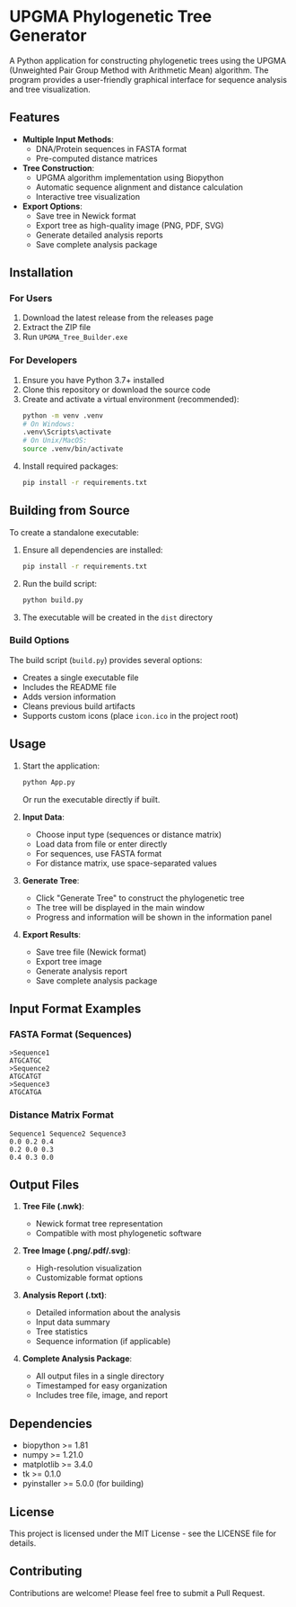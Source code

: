 # UPGMA Phylogenetic Tree Generator

A Python application for constructing phylogenetic trees using the UPGMA (Unweighted Pair Group Method with Arithmetic Mean) algorithm. The program provides a user-friendly graphical interface for sequence analysis and tree visualization.

## Features

- **Multiple Input Methods**:
  - DNA/Protein sequences in FASTA format
  - Pre-computed distance matrices
- **Tree Construction**:
  - UPGMA algorithm implementation using Biopython
  - Automatic sequence alignment and distance calculation
  - Interactive tree visualization
- **Export Options**:
  - Save tree in Newick format
  - Export tree as high-quality image (PNG, PDF, SVG)
  - Generate detailed analysis reports
  - Save complete analysis package

## Installation

### For Users

1. Download the latest release from the releases page
2. Extract the ZIP file
3. Run `UPGMA_Tree_Builder.exe`

### For Developers

1. Ensure you have Python 3.7+ installed
2. Clone this repository or download the source code
3. Create and activate a virtual environment (recommended):
   ```bash
   python -m venv .venv
   # On Windows:
   .venv\Scripts\activate
   # On Unix/MacOS:
   source .venv/bin/activate
   ```
4. Install required packages:
   ```bash
   pip install -r requirements.txt
   ```

## Building from Source

To create a standalone executable:

1. Ensure all dependencies are installed:
   ```bash
   pip install -r requirements.txt
   ```

2. Run the build script:
   ```bash
   python build.py
   ```

3. The executable will be created in the `dist` directory

### Build Options

The build script (`build.py`) provides several options:
- Creates a single executable file
- Includes the README file
- Adds version information
- Cleans previous build artifacts
- Supports custom icons (place `icon.ico` in the project root)

## Usage

1. Start the application:
   ```bash
   python App.py
   ```
   Or run the executable directly if built.

2. **Input Data**:
   - Choose input type (sequences or distance matrix)
   - Load data from file or enter directly
   - For sequences, use FASTA format
   - For distance matrix, use space-separated values

3. **Generate Tree**:
   - Click "Generate Tree" to construct the phylogenetic tree
   - The tree will be displayed in the main window
   - Progress and information will be shown in the information panel

4. **Export Results**:
   - Save tree file (Newick format)
   - Export tree image
   - Generate analysis report
   - Save complete analysis package

## Input Format Examples

### FASTA Format (Sequences)
```
>Sequence1
ATGCATGC
>Sequence2
ATGCATGT
>Sequence3
ATGCATGA
```

### Distance Matrix Format
```
Sequence1 Sequence2 Sequence3
0.0 0.2 0.4
0.2 0.0 0.3
0.4 0.3 0.0
```

## Output Files

1. **Tree File (.nwk)**:
   - Newick format tree representation
   - Compatible with most phylogenetic software

2. **Tree Image (.png/.pdf/.svg)**:
   - High-resolution visualization
   - Customizable format options

3. **Analysis Report (.txt)**:
   - Detailed information about the analysis
   - Input data summary
   - Tree statistics
   - Sequence information (if applicable)

4. **Complete Analysis Package**:
   - All output files in a single directory
   - Timestamped for easy organization
   - Includes tree file, image, and report

## Dependencies

- biopython >= 1.81
- numpy >= 1.21.0
- matplotlib >= 3.4.0
- tk >= 0.1.0
- pyinstaller >= 5.0.0 (for building)

## License

This project is licensed under the MIT License - see the LICENSE file for details.

## Contributing

Contributions are welcome! Please feel free to submit a Pull Request. 